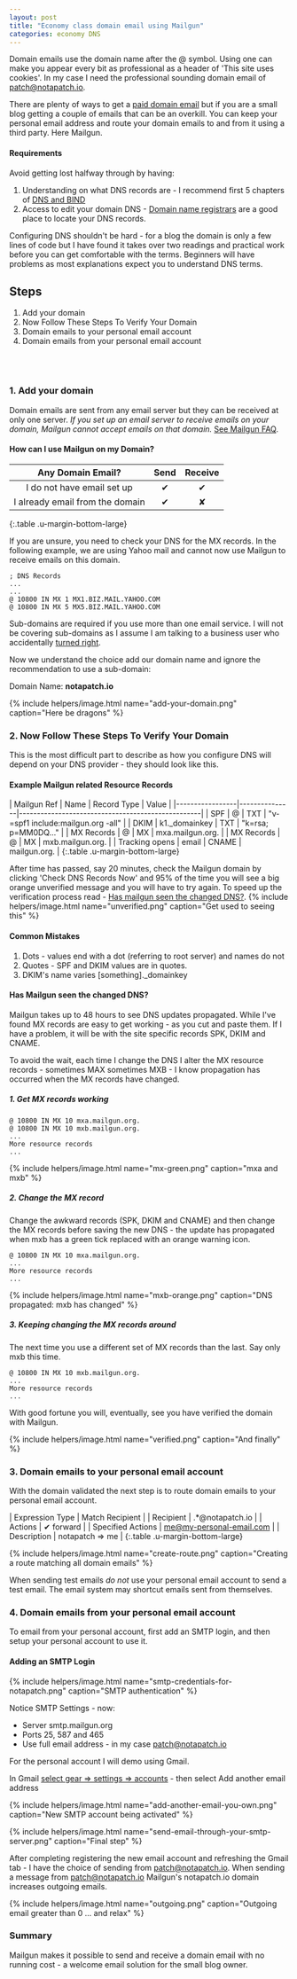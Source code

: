 ```yaml
---
layout: post
title: "Economy class domain email using Mailgun"
categories: economy DNS
---
```


Domain emails use the domain name after the @ symbol. Using one can make you appear every bit as professional as a header of 'This site uses cookies'. In my case I need the professional sounding domain email of patch@notapatch.io. 

There are plenty of ways to get a [paid domain email](https://www.google.co.uk/search?q=domain+email&ie=UTF-8) but if you are a small blog getting a couple of emails that can be an overkill. You can keep your personal email address and route your domain emails to and from it using a third party. Here Mailgun. 

#### Requirements
Avoid getting lost halfway through by having:
1. Understanding on what DNS records are - I recommend first 5 chapters of [DNS and BIND](http://shop.oreilly.com/product/9780596100575.do)  
2. Access to edit your domain DNS - [Domain name registrars](https://en.wikipedia.org/wiki/Domain_name_registrar) are a good place to locate your DNS records.  

Configuring DNS shouldn't be hard - for a blog the domain is only a few lines of code but I have found it takes over two readings and practical work before you can get comfortable with the terms. Beginners will have problems as most explanations expect you to understand DNS terms.

## Steps

1. Add your domain
2. Now Follow These Steps To Verify Your Domain
3. Domain emails to your personal email account
4. Domain emails from your personal email account
<br>
<br>

### 1. Add your domain

Domain emails are sent from any email server but they can be received at only one server. *If you set up an email server to receive emails on your domain, Mailgun cannot accept emails on that domain.* [See Mailgun FAQ](https://documentation.mailgun.com/faqs.html#how-do-i-pick-a-domain-name-for-my-mailgun-account).

#### How can I use Mailgun on my Domain?

| Any Domain Email?               | Send   | Receive |
|:-------------------------------:|:------:|:-------:|
| I do not have email set up      | ✔      | ✔       |
| I already email from the domain | ✔      | ✘       |
{:.table .u-margin-bottom-large}

If you are unsure, you need to check your DNS for the MX records. In the following example, we are using Yahoo mail and cannot now use Mailgun to receive emails on this domain.

    ; DNS Records
    ... 
    ...
    @ 10800 IN MX 1 MX1.BIZ.MAIL.YAHOO.COM
    @ 10800 IN MX 5 MX5.BIZ.MAIL.YAHOO.COM 

Sub-domains are required if you use more than one email service. I will not be covering sub-domains as I assume I am talking to a business user who accidentally [turned right](http://forum.wordreference.com/threads/few-of-us-can-afford-to-turn-left-on-an-aircraft.2330293/). 

Now we understand the choice add our domain name and ignore the recommendation to use a sub-domain:

Domain Name: <b>notapatch.io</b>

{% include helpers/image.html name="add-your-domain.png" caption="Here be dragons" %}

### 2. Now Follow These Steps To Verify Your Domain

This is the most difficult part to describe as how you configure DNS will depend on your DNS provider - they should look like this.

#### Example Mailgun related Resource Records

| Mailgun Ref     | Name          | Record Type  | Value                              |
|-----------------|---------------|---------------------------------------------------|
| SPF             | @             | TXT          | "v-=spf1 include:mailgun.org -all" |
| DKIM            | k1<wbr>._domainkey | TXT          | "k=rsa; p=MM0DQ..."                |
| MX Records      | @             | MX           | mxa.mailgun.org.                   |
| MX Records      | @             | MX           | mxb.mailgun.org.                   |
| Tracking opens  | email         | CNAME        | mailgun.org.                       |
{:.table .u-margin-bottom-large}

After time has passed, say 20 minutes, check the Mailgun domain by clicking 'Check DNS Records Now' and 95% of the time you will see a big orange unverified message and you will have to try again. To speed up the verification process read - [Has mailgun seen the changed DNS?](#has-mailgun-seen-the-changed-dns).
{% include helpers/image.html name="unverified.png" caption="Get used to seeing this" %}


#### Common Mistakes
1. Dots - values end with a dot (referring to root server) and names do not
2. Quotes - SPF and DKIM values are in quotes.
3. DKIM's name varies [something]._domainkey

#### <a name="has-mailgun-seen-the-changed-dns">Has Mailgun seen the changed DNS?</a>

Mailgun takes up to 48 hours to see DNS updates propagated. While I've found MX records are easy to get working - as you cut and paste them. If I have a problem, it will be with the site specific records SPK, DKIM and CNAME.

To avoid the wait, each time I change the DNS I alter the MX resource records - sometimes MAX sometimes MXB - I know propagation has occurred when the MX records have changed.

##### 1. Get MX records working

    @ 10800 IN MX 10 mxa.mailgun.org.
    @ 10800 IN MX 10 mxb.mailgun.org.
    ...
    More resource records
    ...


{% include helpers/image.html name="mx-green.png" caption="mxa and mxb" %}


##### 2. Change the MX record

Change the awkward records (SPK, DKIM and CNAME) and then change the MX records before saving the new DNS - the update has propagated when mxb has a green tick replaced with an orange warning icon.

    @ 10800 IN MX 10 mxa.mailgun.org.
    ...
    More resource records
    ...

{% include helpers/image.html name="mxb-orange.png" caption="DNS propagated: mxb has changed" %}


##### 3. Keeping changing the MX records around

The next time you use a different set of MX records than the last. Say only mxb this time.

    @ 10800 IN MX 10 mxb.mailgun.org.
    ...
    More resource records
    ...


With good fortune you will, eventually, see you have verified the domain with Mailgun.

{% include helpers/image.html name="verified.png" caption="And finally" %}


### 3. Domain emails to your personal email account

With the domain validated the next step is to route domain emails to your personal email account.

| Expression Type   | Match Recipient           |
| Recipient         | .*@notapatch.io           |
| Actions           | ✔ forward                 |
| Specified Actions | me@my-personal-email.com  |
| Description       | notapatch => me           |
{:.table .u-margin-bottom-large}

{% include helpers/image.html name="create-route.png" caption="Creating a route matching all domain emails" %}

When sending test emails *do not* use your personal email account to send a test email. The email system may shortcut emails sent from themselves.  



### 4. Domain emails from your personal email account

To email from your personal account, first add an SMTP login, and then setup your personal account to use it.

#### Adding an SMTP Login
{% include helpers/image.html name="smtp-credentials-for-notapatch.png" caption="SMTP authentication" %}

Notice SMTP Settings - now:
* Server smtp.mailgun.org
* Ports 25, 587 and 465
* Use full email address - in my case patch@notapatch.io

For the personal account I will demo using Gmail.

In Gmail [select gear => settings => accounts](https://mail.google.com/mail/u/0/#settings/accounts) - then select Add another email address


{% include helpers/image.html name="add-another-email-you-own.png" caption="New SMTP account being activated" %}


{% include helpers/image.html name="send-email-through-your-smtp-server.png" caption="Final step" %}

After completing registering the new email account and refreshing the Gmail tab - I have the choice of sending from patch@notapatch.io. When sending a message from patch@notapatch.io Mailgun's notapatch.io domain increases outgoing emails. 

{% include helpers/image.html name="outgoing.png" caption="Outgoing email greater than 0 ... and relax" %}

### Summary

Mailgun makes it possible to send and receive a domain email with no running cost - a welcome email solution for the small blog owner.
